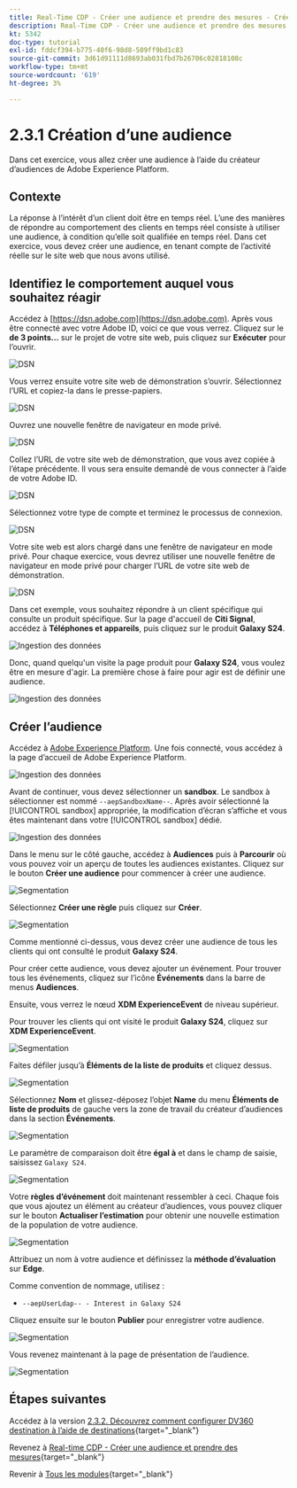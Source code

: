 ```yaml
---
title: Real-Time CDP - Créer une audience et prendre des mesures - Créer une audience
description: Real-Time CDP - Créer une audience et prendre des mesures - Créer une audience
kt: 5342
doc-type: tutorial
exl-id: fddcf394-b775-40f6-98d8-509ff9bd1c83
source-git-commit: 3d61d91111d8693ab031fbd7b26706c02818108c
workflow-type: tm+mt
source-wordcount: '619'
ht-degree: 3%

---
```


# 2.3.1 Création d’une audience

Dans cet exercice, vous allez créer une audience à l’aide du créateur d’audiences de Adobe Experience Platform.

## Contexte

La réponse à l’intérêt d’un client doit être en temps réel. L’une des manières de répondre au comportement des clients en temps réel consiste à utiliser une audience, à condition qu’elle soit qualifiée en temps réel. Dans cet exercice, vous devez créer une audience, en tenant compte de l’activité réelle sur le site web que nous avons utilisé.

## Identifiez le comportement auquel vous souhaitez réagir

Accédez à [https://dsn.adobe.com](https://dsn.adobe.com). Après vous être connecté avec votre Adobe ID, voici ce que vous verrez. Cliquez sur le **de 3 points...** sur le projet de votre site web, puis cliquez sur **Exécuter** pour l’ouvrir.

![DSN &#x200B;](./../../datacollection/dc1.1/images/web8.png)

Vous verrez ensuite votre site web de démonstration s’ouvrir. Sélectionnez l’URL et copiez-la dans le presse-papiers.

![DSN &#x200B;](../../../getting-started/gettingstarted/images/web3.png)

Ouvrez une nouvelle fenêtre de navigateur en mode privé.

![DSN &#x200B;](../../../getting-started/gettingstarted/images/web4.png)

Collez l’URL de votre site web de démonstration, que vous avez copiée à l’étape précédente. Il vous sera ensuite demandé de vous connecter à l’aide de votre Adobe ID.

![DSN &#x200B;](../../../getting-started/gettingstarted/images/web5.png)

Sélectionnez votre type de compte et terminez le processus de connexion.

![DSN &#x200B;](../../../getting-started/gettingstarted/images/web6.png)

Votre site web est alors chargé dans une fenêtre de navigateur en mode privé. Pour chaque exercice, vous devrez utiliser une nouvelle fenêtre de navigateur en mode privé pour charger l’URL de votre site web de démonstration.

![DSN &#x200B;](../../../getting-started/gettingstarted/images/web7.png)

Dans cet exemple, vous souhaitez répondre à un client spécifique qui consulte un produit spécifique.
Sur la page d&#39;accueil de **Citi Signal**, accédez à **Téléphones et appareils**, puis cliquez sur le produit **Galaxy S24**.

![Ingestion des données](./images/homegalaxy.png)

Donc, quand quelqu&#39;un visite la page produit pour **Galaxy S24**, vous voulez être en mesure d&#39;agir. La première chose à faire pour agir est de définir une audience.

![Ingestion des données](./images/homegalaxy1.png)

## Créer l’audience

Accédez à [Adobe Experience Platform](https://experience.adobe.com/platform). Une fois connecté, vous accédez à la page d’accueil de Adobe Experience Platform.

![Ingestion des données](./../../../../modules/delivery-activation/datacollection/dc1.2/images/home.png)

Avant de continuer, vous devez sélectionner un **sandbox**. Le sandbox à sélectionner est nommé ``--aepSandboxName--``. Après avoir sélectionné la [!UICONTROL sandbox] appropriée, la modification d’écran s’affiche et vous êtes maintenant dans votre [!UICONTROL sandbox] dédié.

![Ingestion des données](./../../../../modules/delivery-activation/datacollection/dc1.2/images/sb1.png)

Dans le menu sur le côté gauche, accédez à **Audiences** puis à **Parcourir** où vous pouvez voir un aperçu de toutes les audiences existantes. Cliquez sur le bouton **Créer une audience** pour commencer à créer une audience.

![Segmentation](./images/menuseg.png)

Sélectionnez **Créer une règle** puis cliquez sur **Créer**.

![Segmentation](./images/menuseg1.png)

Comme mentionné ci-dessus, vous devez créer une audience de tous les clients qui ont consulté le produit **Galaxy S24**.

Pour créer cette audience, vous devez ajouter un événement. Pour trouver tous les événements, cliquez sur l’icône **Événements** dans la barre de menus **Audiences**.

Ensuite, vous verrez le nœud **XDM ExperienceEvent** de niveau supérieur.

Pour trouver les clients qui ont visité le produit **Galaxy S24**, cliquez sur **XDM ExperienceEvent**.

![Segmentation](./images/findee.png)

Faites défiler jusqu’à **Éléments de la liste de produits** et cliquez dessus.

![Segmentation](./images/see.png)

Sélectionnez **Nom** et glissez-déposez l’objet **Name** du menu **Éléments de liste de produits** de gauche vers la zone de travail du créateur d’audiences dans la section **Événements**.

![Segmentation](./images/eewebpdtlname1.png)

Le paramètre de comparaison doit être **égal à** et dans le champ de saisie, saisissez `Galaxy S24`.

![Segmentation](./images/pv.png)

Votre **règles d’événement** doit maintenant ressembler à ceci. Chaque fois que vous ajoutez un élément au créateur d’audiences, vous pouvez cliquer sur le bouton **Actualiser l’estimation** pour obtenir une nouvelle estimation de la population de votre audience.

![Segmentation](./images/ldap4.png)

Attribuez un nom à votre audience et définissez la **méthode d’évaluation** sur **Edge**.

Comme convention de nommage, utilisez :

- `--aepUserLdap-- - Interest in Galaxy S24`

Cliquez ensuite sur le bouton **Publier** pour enregistrer votre audience.

![Segmentation](./images/segmentname.png)

Vous revenez maintenant à la page de présentation de l’audience.

![Segmentation](./images/savedsegment.png)

## Étapes suivantes

Accédez à la version [2.3.2. Découvrez comment configurer DV360 destination à l’aide de destinations](./ex2.md){target="_blank"}

Revenez à [Real-time CDP - Créer une audience et prendre des mesures](./real-time-cdp-build-a-segment-take-action.md){target="_blank"}

Revenir à [Tous les modules](./../../../../overview.md){target="_blank"}
